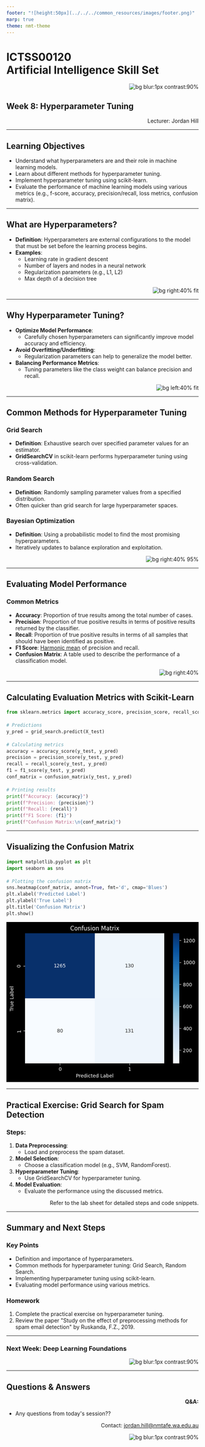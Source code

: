```yaml
---
footer: "![height:50px](../../../common_resources/images/footer.png)"
marp: true
theme: nmt-theme
---
```


<!-- _class: lead -->
# ICTSS00120 <br> Artificial Intelligence Skill Set
![bg blur:1px contrast:90%](../../../common_resources/images/ai-gaze.jpg)

## Week 8: Hyperparameter Tuning

Lecturer: Jordan Hill

<style scoped>
p {
  text-align: right;
}
</style>

---

## Learning Objectives

- Understand what hyperparameters are and their role in machine learning models.
- Learn about different methods for hyperparameter tuning.
- Implement hyperparameter tuning using scikit-learn.
- Evaluate the performance of machine learning models using various metrics (e.g., f-score, accuracy, precision/recall, loss metrics, confusion matrix).

---

## What are Hyperparameters?

- **Definition**: Hyperparameters are external configurations to the model that must be set before the learning process begins.
- **Examples**: 
  - Learning rate in gradient descent
  - Number of layers and nodes in a neural network
  - Regularization parameters (e.g., L1, L2)
  - Max depth of a decision tree

![bg right:40% fit](https://upload.wikimedia.org/wikipedia/commons/b/b6/Hyperparameter_Optimization_using_Grid_Search.svg)

---

## Why Hyperparameter Tuning?

- **Optimize Model Performance**:
  - Carefully chosen hyperparameters can significantly improve model accuracy and efficiency.
- **Avoid Overfitting/Underfitting**:
  - Regularization parameters can help to generalize the model better.
- **Balancing Performance Metrics**:
  - Tuning parameters like the class weight can balance precision and recall.

![bg left:40% fit](https://bradleyboehmke.github.io/HOML/10-gradient-boosting_files/figure-html/gradient-descent-fig-1.png)

---

## Common Methods for Hyperparameter Tuning

### Grid Search
- **Definition**: Exhaustive search over specified parameter values for an estimator.
- **GridSearchCV** in scikit-learn performs hyperparameter tuning using cross-validation.

### Random Search
- **Definition**: Randomly sampling parameter values from a specified distribution.
- Often quicker than grid search for large hyperparameter spaces.

### Bayesian Optimization
- **Definition**: Using a probabilistic model to find the most promising hyperparameters.
- Iteratively updates to balance exploration and exploitation.

![bg right:40% 95%](https://miro.medium.com/v2/resize:fit:1400/1*o2rMCJKUcpqRBFfHZ3Jkfg.png)

---

## Evaluating Model Performance

### Common Metrics
- **Accuracy**: Proportion of true results among the total number of cases.
- **Precision**: Proportion of true positive results in terms of positive results returned by the classifier.
- **Recall**: Proportion of true positive results in terms of all samples that should have been identified as positive.
- **F1 Score**: [Harmonic mean](https://en.wikipedia.org/wiki/Harmonic_mean) of precision and recall.
- **Confusion Matrix**: A table used to describe the performance of a classification model.

![bg right:40%](images/evaluation_metrics.jpg)

---

## Calculating Evaluation Metrics with Scikit-Learn

```python
from sklearn.metrics import accuracy_score, precision_score, recall_score, f1_score, confusion_matrix

# Predictions
y_pred = grid_search.predict(X_test)

# Calculating metrics
accuracy = accuracy_score(y_test, y_pred)
precision = precision_score(y_test, y_pred)
recall = recall_score(y_test, y_pred)
f1 = f1_score(y_test, y_pred)
conf_matrix = confusion_matrix(y_test, y_pred)

# Printing results
print(f"Accuracy: {accuracy}")
print(f"Precision: {precision}")
print(f"Recall: {recall}")
print(f"F1 Score: {f1}")
print(f"Confusion Matrix:\n{conf_matrix}")
```

---

## Visualizing the Confusion Matrix

```python
import matplotlib.pyplot as plt
import seaborn as sns

# Plotting the confusion matrix
sns.heatmap(conf_matrix, annot=True, fmt='d', cmap='Blues')
plt.xlabel('Predicted Label')
plt.ylabel('True Label')
plt.title('Confusion Matrix')
plt.show()
```

![bg right:40% fit](images/confusion_matrix.png)

---

## Practical Exercise: Grid Search for Spam Detection

### Steps:
1. **Data Preprocessing**:
   - Load and preprocess the spam dataset.
2. **Model Selection**:
   - Choose a classification model (e.g., SVM, RandomForest).
3. **Hyperparameter Tuning**:
   - Use GridSearchCV for hyperparameter tuning.
4. **Model Evaluation**:
   - Evaluate the performance using the discussed metrics.

Refer to the lab sheet for detailed steps and code snippets.

---

## Summary and Next Steps

### Key Points
- Definition and importance of hyperparameters.
- Common methods for hyperparameter tuning: Grid Search, Random Search.
- Implementing hyperparameter tuning using scikit-learn.
- Evaluating model performance using various metrics.

### Homework
1. Complete the practical exercise on hyperparameter tuning.
2. Review the paper "Study on the effect of preprocessing methods for spam email detection" by Ruskanda, F.Z., 2019.

---

### Next Week: Deep Learning Foundations

![bg blur:1px contrast:90%](../../../common_resources/images/ai-gaze.jpg)

---

## Questions & Answers
**Q&A:**
- Any questions from today's session??

Contact: jordan.hill@nmtafe.wa.edu.au

![bg blur:1px contrast:90%](../../../common_resources/images/ai-gaze.jpg)
